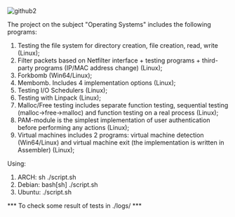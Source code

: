 ![github2](https://github.com/8evz0/os/assets/65715287/0310e6d5-b04e-41d3-8266-f300679427be)

The project on the subject "Operating Systems" includes the following programs:
  1. Testing the file system for directory creation, file creation, read, write (Linux);
  2. Filter packets based on Netfilter interface + testing programs + third-party programs (IP/MAC address change) (Linux);
  3. Forkbomb (Win64/Linux);
  4. Membomb. Includes 4 implementation options (Linux);
  5. Testing I/O Schedulers (Linux);
  6. Testing with Linpack (Linux);
  7. Malloc/Free testing includes separate function testing, sequential testing (malloc->free->malloc) and function testing on a real process (Linux); 
  8. PAM-module is the simplest implementation of user authentication before performing any actions (Linux);
  9. Virtual machines includes 2 programs: virtual machine detection (Win64/Linux) and virtual machine exit (the implementation is written in Assembler) (Linux);


Using:
  1. ARCH: sh ./script.sh
  2. Debian: bash[sh] ./script.sh
  3. Ubuntu: ./script.sh

*** To check some result of tests in ./logs/ ***

